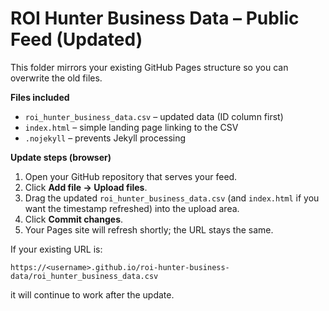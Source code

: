 
# ROI Hunter Business Data – Public Feed (Updated)

This folder mirrors your existing GitHub Pages structure so you can overwrite the old files.

**Files included**
- `roi_hunter_business_data.csv` – updated data (ID column first)
- `index.html` – simple landing page linking to the CSV
- `.nojekyll` – prevents Jekyll processing

**Update steps (browser)**
1. Open your GitHub repository that serves your feed.
2. Click **Add file → Upload files**.
3. Drag the updated `roi_hunter_business_data.csv` (and `index.html` if you want the timestamp refreshed) into the upload area.
4. Click **Commit changes**.
5. Your Pages site will refresh shortly; the URL stays the same.

If your existing URL is:
```
https://<username>.github.io/roi-hunter-business-data/roi_hunter_business_data.csv
```
it will continue to work after the update.
